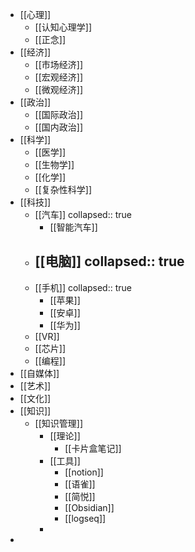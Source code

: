 - [[心理]]
	- [[认知心理学]]
	- [[正念]]
- [[经济]]
	- [[市场经济]]
	- [[宏观经济]]
	- [[微观经济]]
- [[政治]]
	- [[国际政治]]
	- [[国内政治]]
- [[科学]]
	- [[医学]]
	- [[生物学]]
	- [[化学]]
	- [[复杂性科学]]
- [[科技]]
	- [[汽车]]
	  collapsed:: true
		- [[智能汽车]]
	- [[电脑]]
	  collapsed:: true
		-
	- [[手机]]
	  collapsed:: true
		- [[苹果]]
		- [[安卓]]
		- [[华为]]
	- [[VR]]
	- [[芯片]]
	- [[编程]]
- [[自媒体]]
- [[艺术]]
- [[文化]]
- [[知识]]
	- [[知识管理]]
		- [[理论]]
			- [[卡片盒笔记]]
		- [[工具]]
			- [[notion]]
			- [[语雀]]
			- [[简悦]]
			- [[Obsidian]]
			- [[logseq]]
		-
-